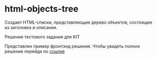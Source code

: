 # html-objects-tree
Создает HTML-списки, представляющие дерево объектов, состоящее из заголовка и описания.

Решение тестового задания для KIT

Представлен пример фронтэнд решения. Чтобы увидеть полное решение перейди по [ссылке](https://github.com/shanja-glinka/html-objects-tree-full)